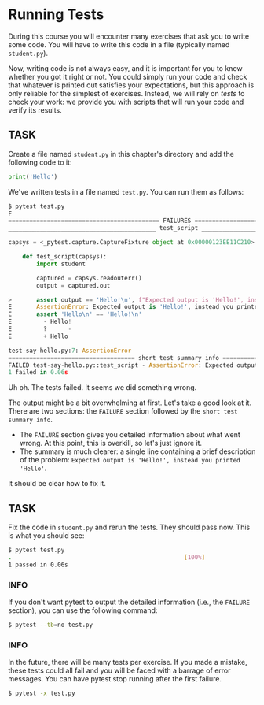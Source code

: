 # Running Tests

During this course you will encounter many exercises that ask you to write some code.
You will have to write this code in a file (typically named `student.py`).

Now, writing code is not always easy, and it is important for you to know whether you got it right or not.
You could simply run your code and check that whatever is printed out satisfies your expectations, but this approach is only reliable for the simplest of exercises.
Instead, we will rely on _tests_ to check your work: we provide you with scripts that will run your code and verify its results.

## TASK

Create a file named `student.py` in this chapter's directory and add the following code to it:

```python
print('Hello')
```

We've written tests in a file named `test.py`.
You can run them as follows:

```python
$ pytest test.py
F                                                                                         [100%]
=========================================== FAILURES ===========================================
__________________________________________ test_script _________________________________________

capsys = <_pytest.capture.CaptureFixture object at 0x00000123EE11C210>

    def test_script(capsys):
        import student

        captured = capsys.readouterr()
        output = captured.out

>       assert output == 'Hello!\n', f"Expected output is 'Hello!', instead you printed {output}"
E       AssertionError: Expected output is 'Hello!', instead you printed 'Hello'
E       assert 'Hello\n' == 'Hello!\n'
E         - Hello!
E         ?      -
E         + Hello

test-say-hello.py:7: AssertionError
==================================== short test summary info ===================================
FAILED test-say-hello.py::test_script - AssertionError: Expected output is 'Hello!', instead you printed 'Hello'
1 failed in 0.06s
```

Uh oh.
The tests failed.
It seems we did something wrong.

The output might be a bit overwhelming at first.
Let's take a good look at it.
There are two sections: the `FAILURE` section followed by the `short test summary info`.

- The `FAILURE` section gives you detailed information about what went wrong.
  At this point, this is overkill, so let's just ignore it.
- The summary is much clearer: a single line containing a brief description of the problem: `Expected output is 'Hello!', instead you printed 'Hello'`.

It should be clear how to fix it.

## TASK

Fix the code in `student.py` and rerun the tests.
They should pass now.
This is what you should see:

```bash
$ pytest test.py
.                                                 [100%]
1 passed in 0.06s
```

### INFO

If you don't want pytest to output the detailed information (i.e., the `FAILURE` section), you can use the following command:

```bash
$ pytest --tb=no test.py
```

### INFO

In the future, there will be many tests per exercise.
If you made a mistake, these tests could all fail and you will be faced with a barrage of error messages.
You can have pytest stop running after the first failure.

```bash
$ pytest -x test.py
```
